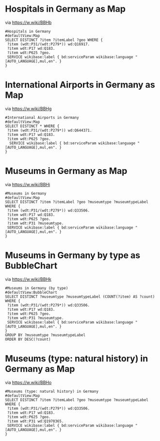 # Hospitals in Germany as Map

via https://w.wiki/BBHb

```
#Hospitals in Germany
#defaultView:Map
SELECT DISTINCT ?item ?itemLabel ?geo WHERE {
 ?item (wdt:P31/(wdt:P279*)) wd:Q16917.
 ?item wdt:P17 wd:Q183.
 ?item wdt:P625 ?geo.
 SERVICE wikibase:label { bd:serviceParam wikibase:language "[AUTO_LANGUAGE],mul,en". }
}
```

# International Airports in Germany as Map

via https://w.wiki/BBHg

```
#International Airports in Germany
#defaultView:Map
SELECT DISTINCT * WHERE {
 ?item (wdt:P31/(wdt:P279*)) wd:Q644371.
 ?item wdt:P17 wd:Q183.
 ?item wdt:P625 ?geo.
  SERVICE wikibase:label { bd:serviceParam wikibase:language "[AUTO_LANGUAGE],mul,en". }
}
```

# Museums in Germany as Map

via https://w.wiki/BBHi

```
#Museums in Germany
#defaultView:Map
SELECT DISTINCT ?item ?itemLabel ?geo ?museumtype ?museumtypeLabel WHERE {
 ?item (wdt:P31/(wdt:P279*)) wd:Q33506.
 ?item wdt:P17 wd:Q183.
 ?item wdt:P625 ?geo.
 ?item wdt:P31 ?museumtype.
 SERVICE wikibase:label { bd:serviceParam wikibase:language "[AUTO_LANGUAGE],mul,en". }
}
```

# Museums in Germany by type as BubbleChart

via https://w.wiki/BBHk

```
#Museums in Germany (by type)
#defaultView:BubbleChart
SELECT DISTINCT ?museumtype ?museumtypeLabel (COUNT(?item) AS ?count) WHERE {
 ?item (wdt:P31/(wdt:P279*)) wd:Q33506.
 ?item wdt:P17 wd:Q183.
 ?item wdt:P625 ?geo.
 ?item wdt:P31 ?museumtype.
 SERVICE wikibase:label { bd:serviceParam wikibase:language "[AUTO_LANGUAGE],mul,en". }
}
GROUP BY ?museumtype ?museumtypeLabel
ORDER BY DESC(?count)
```

# Museums (type: natural history) in Germany as Map

via https://w.wiki/BBHo

```
#Museums (type: natural history) in Germany
#defaultView:Map
SELECT DISTINCT ?item ?itemLabel ?geo ?museumtype ?museumtypeLabel WHERE {
 ?item (wdt:P31/(wdt:P279*)) wd:Q33506.
 ?item wdt:P17 wd:Q183.
 ?item wdt:P625 ?geo.
 ?item wdt:P31 wd:Q1970365.
 SERVICE wikibase:label { bd:serviceParam wikibase:language "[AUTO_LANGUAGE],mul,en". }
}
```